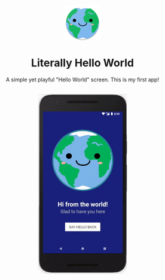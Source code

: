 <div align="center"><img src="app/src/main/res/mipmap-xhdpi/ic_launcher.png"></div>
<h1 align="center">Literally Hello World</h1>
<p align="center">A simple yet playful "Hello World" screen. This is my first app!</p>
<br/>
<div align="center"><img src="Screenshots/ezgif-5-51a1b7ecda.gif"></img><br/><br/></div>
